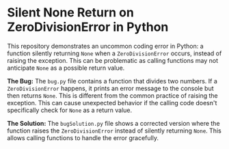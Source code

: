 # Silent None Return on ZeroDivisionError in Python

This repository demonstrates an uncommon coding error in Python: a function silently returning `None` when a `ZeroDivisionError` occurs, instead of raising the exception.  This can be problematic as calling functions may not anticipate `None` as a possible return value. 

**The Bug:**
The `bug.py` file contains a function that divides two numbers. If a `ZeroDivisionError` happens, it prints an error message to the console but then returns `None`. This is different from the common practice of raising the exception.  This can cause unexpected behavior if the calling code doesn't specifically check for `None` as a return value.

**The Solution:**
The `bugSolution.py` file shows a corrected version where the function raises the `ZeroDivisionError` instead of silently returning `None`. This allows calling functions to handle the error gracefully.